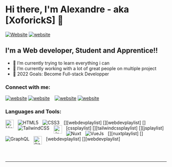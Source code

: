 # Hi there, I'm Alexandre - aka [XoforickS] 👋 

[![Website](./img/globe-light.svg)](http://alexandrenourry.fr.s3-website.eu-west-3.amazonaws.com/)
[![website](./img/globe-dark.svg)](http://alexandrenourry.fr.s3-website.eu-west-3.amazonaws.com/)


## I'm a Web developer, Student and Apprentice!!

- 🌱 I’m currently trying to learn everything i can
- 👯 I’m currently working with a lot of great people on multiple project
- 🥅 2022 Goals: Become Full-stack Developper

### Connect with me:

[![website](./img/globe-light.svg)](http://alexandrenourry.fr.s3-website.eu-west-3.amazonaws.com/)
[![website](./img/globe-dark.svg)](http://alexandrenourry.fr.s3-website.eu-west-3.amazonaws.com/)
&nbsp;&nbsp;
[![website](./img/linkedin-light.svg)](https://www.linkedin.com/in/alexandre-nourry-71465a236/#gh-light-mode-only)
[![website](./img/linkedin-dark.svg)](https://www.linkedin.com/in/alexandre-nourry-71465a236/#gh-dark-mode-only)
&nbsp;&nbsp;

### Languages and Tools:

[<img align="left" alt="Visual Studio Code" width="26px" src="https://cdn.jsdelivr.net/gh/devicons/devicon/icons/vscode/vscode-original.svg" style="padding-right:10px;" />][webdevplaylist]
[<img align="left" alt="HTML5" src="https://img.shields.io/badge/HTML5-E34F26?style=for-the-badge&logo=html5&logoColor=white" style="padding-right:10px;" />][webdevplaylist]
[<img align="left" alt="CSS3" src="https://img.shields.io/badge/CSS3-1572B6?style=for-the-badge&logo=css3&logoColor=white" style="padding-right:10px;" />][cssplaylist]
[<img align="left" alt="TailwindCSS" src="https://img.shields.io/badge/Tailwind_CSS-38B2AC?style=for-the-badge&logo=tailwind-css&logoColor=white" style="padding-right:10px;" />][tailwindcssplaylist]
[<img align="left" alt="JavaScript" width="26px" src="https://cdn.jsdelivr.net/gh/devicons/devicon/icons/javascript/javascript-original.svg" style="padding-right:10px;" />][jsplaylist]
[<img align="left" alt="Nuxt" src="	https://img.shields.io/badge/nuxt.js-00C58E?style=for-the-badge&logo=nuxtdotjs&logoColor=white" style="padding-right:10px;" />][nuxtplaylist]
[<img align="left" alt="VueJs" src="https://img.shields.io/badge/Vue.js-35495E?style=for-the-badge&logo=vuedotjs&logoColor=4FC08D" style="padding-right:10px;" />][webdevplaylist]
[<img align="left" alt="GraphQL" src="https://img.shields.io/badge/GraphQl-E10098?style=for-the-badge&logo=graphql&logoColor=white" style="padding-right:10px;" />][webdevplaylist]
[<img align="left" alt="GitHub" width="26px" src="https://user-images.githubusercontent.com/3369400/139447912-e0f43f33-6d9f-45f8-be46-2df5bbc91289.png" style="padding-right:10px;" />](https://github.com/XoforickS)

<br />
<br />

---